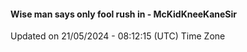 #### Wise man says only fool rush in - McKidKneeKaneSir
Updated on 21/05/2024 - 08:12:15 (UTC) Time Zone

